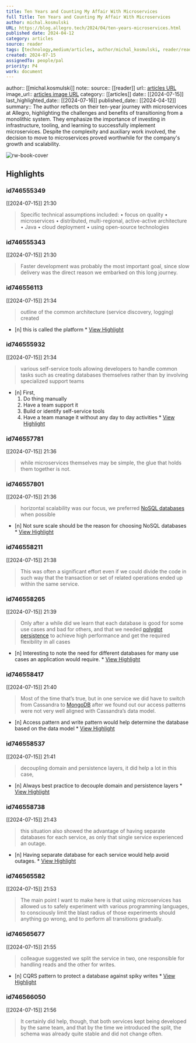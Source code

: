 ```yaml
---
title: Ten Years and Counting My Affair With Microservices
full Title: Ten Years and Counting My Affair With Microservices
author: michal.kosmulski
URL: https://blog.allegro.tech/2024/04/ten-years-microservices.html
published date: 2024-04-12
category: articles
source: reader
tags: [technology,medium/articles, author/michal_kosmulski, reader/reader, date/2024-07-16, area/reader]
created: 2024-07-15
assignedTo: people/pal
priority: P4
work: document
---
```

author:: [[michal.kosmulski]]
note:: 
source:: [[reader]]
url:: [articles URL](https://blog.allegro.tech/2024/04/ten-years-microservices.html)
image_url:: [articles image URL](https://blog.allegro.tech/img/allegro-tech.png)
category:: [[articles]]
date:: [[2024-07-15]]
last_highlighted_date:: [[2024-07-16]]
published_date:: [[2024-04-12]]
summary:: The author reflects on their ten-year journey with microservices at Allegro, highlighting the challenges and benefits of transitioning from a monolithic system. They emphasize the importance of investing in infrastructure, tooling, and learning to successfully implement microservices. Despite the complexity and auxiliary work involved, the decision to move to microservices proved worthwhile for the company's growth and scalability.


![rw-book-cover](https://blog.allegro.tech/img/allegro-tech.png)

## Highlights
### id746555349
[[2024-07-15]] 21:30
> Specific technical assumptions included:
> • focus on quality
> • microservices
> • distributed, multi-regional, active-active architecture
> • Java
> • cloud deployment
> • using open-source technologies


### id746555343
[[2024-07-15]] 21:30
> Faster development was probably the most important goal, since slow delivery was the direct reason we embarked on this long journey.


### id746556113
[[2024-07-15]] 21:34
> outline of the common architecture (service discovery, logging) created

- [n] this is called the platform  * [View Highlight](https://read.readwise.io/read/01j2wp8j8cn0cdxhcvdtjpj06s)


### id746555932
[[2024-07-15]] 21:34
> various self-service tools allowing developers to handle common tasks such as creating databases themselves rather than by involving specialized support teams

- [n] First,
   1) Do thing manually 
   2) Have a team support it 
   3) Build or identify self-service tools 
   4) Have a team manage it without any day to day activities  * [View Highlight](https://read.readwise.io/read/01j2wp6ch7fgnhtmqv5wzjtpbw)


### id746557781
[[2024-07-15]] 21:36
> while microservices themselves may be simple, the glue that holds them together is not.


### id746557801
[[2024-07-15]] 21:36
> horizontal scalability was our focus, we preferred [NoSQL databases](https://en.wikipedia.org/wiki/NoSQL) when possible

- [n] Not sure scale should be the reason for choosing NoSQL databases  * [View Highlight](https://read.readwise.io/read/01j2wpc5b1tzn7enq1dc0yzjxr)


### id746558211
[[2024-07-15]] 21:38
> This was often a significant effort even if we could divide the code in such way that the transaction or set of related operations ended up within the same service.


### id746558265
[[2024-07-15]] 21:39
> Only after a while did we learn that each database is good for some use cases and bad for others, and that we needed [polyglot persistence](https://en.wikipedia.org/wiki/Polyglot_persistence) to achieve high performance and get the required flexibility in all cases

- [n] Interesting to note the need for different databases for many use cases an application would require.  * [View Highlight](https://read.readwise.io/read/01j2wpg7f4f5wq8pr0q1cbm7hj)


### id746558417
[[2024-07-15]] 21:40
> Most of the time that’s true, but in one service we did have to switch from Cassandra to [MongoDB](https://www.mongodb.com/) after we found out our access patterns were not very well aligned with Cassandra’s data model.

- [n] Access pattern and write pattern would help determine the database based on the data model  * [View Highlight](https://read.readwise.io/read/01j2wpj9vdy9feq4ypmpgds5s2)


### id746558537
[[2024-07-15]] 21:41
> decoupling domain and persistence layers, it did help a lot in this case,

- [n] Always best practice to decouple domain and persistence layers  * [View Highlight](https://read.readwise.io/read/01j2wpm5pf63gydyfpczqwx338)


### id746558738
[[2024-07-15]] 21:43
> this situation also showed the advantage of having separate databases for each service, as only that single service experienced an outage.

- [n] Having separate database for each service would help avoid outages.  * [View Highlight](https://read.readwise.io/read/01j2wprmaqke9mvkjhk2mh393m)


### id746565582
[[2024-07-15]] 21:53
> The main point I want to make here is that using microservices has allowed us to safely experiment with various programming languages, to consciously limit the blast radius of those experiments should anything go wrong, and to perform all transitions gradually.


### id746565677
[[2024-07-15]] 21:55
> colleague suggested we split the service in two, one responsible for handling reads and the other for writes.

- [n] CQRS pattern to protect a database against spiky writes  * [View Highlight](https://read.readwise.io/read/01j2wqdcjdq1jh6fkjedxjdhxb)


### id746566050
[[2024-07-15]] 21:56
> It certainly did help, though, that both services kept being developed by the same team, and that by the time we introduced the split, the schema was already quite stable and did not change often.


